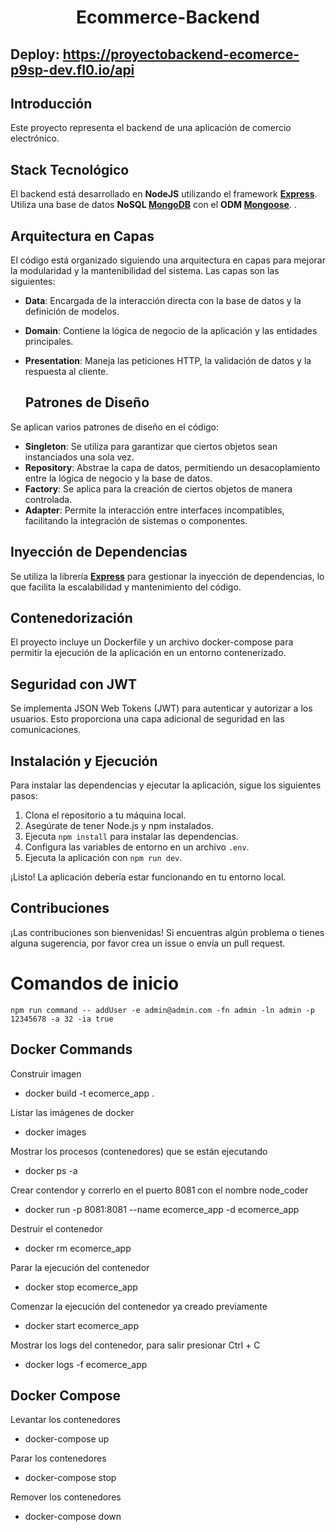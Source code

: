 # <center>Ecommerce-Backend</center>


## Deploy: https://proyectobackend-ecomerce-p9sp-dev.fl0.io/api

## Introducción
Este proyecto representa el backend de una aplicación de comercio electrónico.

## Stack Tecnológico
El backend está desarrollado en **NodeJS** utilizando el framework **[Express](https://expressjs.com/)**. Utiliza una base de datos **NoSQL [MongoDB](https://www.mongodb.com/docs/manual/)** con el **ODM [Mongoose](https://mongoosejs.com/docs/guide.html)**.
.

## Arquitectura en Capas
El código está organizado siguiendo una arquitectura en capas para mejorar la modularidad y la mantenibilidad del sistema. Las capas son las siguientes:

- **Data**: Encargada de la interacción directa con la base de datos y la definición de modelos.
- **Domain**: Contiene la lógica de negocio de la aplicación y las entidades principales.
- **Presentation**: Maneja las peticiones HTTP, la validación de datos y la respuesta al cliente.

  ## Patrones de Diseño
Se aplican varios patrones de diseño en el código:

- **Singleton**: Se utiliza para garantizar que ciertos objetos sean instanciados una sola vez.
- **Repository**: Abstrae la capa de datos, permitiendo un desacoplamiento entre la lógica de negocio y la base de datos.
- **Factory**: Se aplica para la creación de ciertos objetos de manera controlada.
- **Adapter**: Permite la interacción entre interfaces incompatibles, facilitando la integración de sistemas o componentes.

## Inyección de Dependencias
Se utiliza la librería **[Express](https://github.com/jeffijoe/awilix)** para gestionar la inyección de dependencias, lo que facilita la escalabilidad y mantenimiento del código.

## Contenedorización
El proyecto incluye un Dockerfile y un archivo docker-compose para permitir la ejecución de la aplicación en un entorno contenerizado.

## Seguridad con JWT
Se implementa JSON Web Tokens (JWT) para autenticar y autorizar a los usuarios. Esto proporciona una capa adicional de seguridad en las comunicaciones.


## Instalación y Ejecución
Para instalar las dependencias y ejecutar la aplicación, sigue los siguientes pasos:

1. Clona el repositorio a tu máquina local.
2. Asegúrate de tener Node.js y npm instalados.
3. Ejecuta `npm install` para instalar las dependencias.
4. Configura las variables de entorno en un archivo `.env`.
5. Ejecuta la aplicación con `npm run dev`.

¡Listo! La aplicación debería estar funcionando en tu entorno local.

## Contribuciones
¡Las contribuciones son bienvenidas! Si encuentras algún problema o tienes alguna sugerencia, por favor crea un issue o envía un pull request.

# Comandos de inicio

```shell
npm run command -- addUser -e admin@admin.com -fn admin -ln admin -p 12345678 -a 32 -ia true
```

## Docker Commands

Construir imagen
* docker build -t ecomerce_app .

Listar las imágenes de docker
* docker images

Mostrar los procesos (contenedores) que se están ejecutando
* docker ps -a

Crear contendor y correrlo en el puerto 8081 con el nombre node_coder
* docker run -p 8081:8081 --name ecomerce_app -d ecomerce_app

Destruir el contenedor
* docker rm ecomerce_app

Parar la ejecución del contenedor
* docker stop ecomerce_app

Comenzar la ejecución del contenedor ya creado previamente
* docker start ecomerce_app

Mostrar los logs del contenedor, para salir presionar Ctrl + C
* docker logs -f ecomerce_app

## Docker Compose

Levantar los contenedores
* docker-compose up

Parar los contenedores
* docker-compose stop

Remover los contenedores
* docker-compose down
